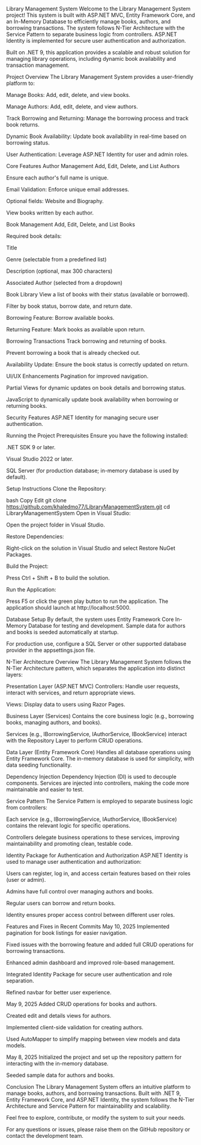 Library Management System
Welcome to the Library Management System project!
This system is built with ASP.NET MVC, Entity Framework Core, and an In-Memory Database to efficiently manage books, authors, and borrowing transactions. The system follows N-Tier Architecture with the Service Pattern to separate business logic from controllers. ASP.NET Identity is implemented for secure user authentication and authorization.

Built on .NET 9, this application provides a scalable and robust solution for managing library operations, including dynamic book availability and transaction management.

Project Overview
The Library Management System provides a user-friendly platform to:

Manage Books: Add, edit, delete, and view books.

Manage Authors: Add, edit, delete, and view authors.

Track Borrowing and Returning: Manage the borrowing process and track book returns.

Dynamic Book Availability: Update book availability in real-time based on borrowing status.

User Authentication: Leverage ASP.NET Identity for user and admin roles.

Core Features
Author Management
Add, Edit, Delete, and List Authors

Ensure each author's full name is unique.

Email Validation: Enforce unique email addresses.

Optional fields: Website and Biography.

View books written by each author.

Book Management
Add, Edit, Delete, and List Books

Required book details:

Title

Genre (selectable from a predefined list)

Description (optional, max 300 characters)

Associated Author (selected from a dropdown)

Book Library
View a list of books with their status (available or borrowed).

Filter by book status, borrow date, and return date.

Borrowing Feature:
Borrow available books.

Returning Feature:
Mark books as available upon return.

Borrowing Transactions
Track borrowing and returning of books.

Prevent borrowing a book that is already checked out.

Availability Update: Ensure the book status is correctly updated on return.

UI/UX Enhancements
Pagination for improved navigation.

Partial Views for dynamic updates on book details and borrowing status.

JavaScript to dynamically update book availability when borrowing or returning books.

Security Features
ASP.NET Identity for managing secure user authentication.

Running the Project
Prerequisites
Ensure you have the following installed:

.NET SDK 9 or later.

Visual Studio 2022 or later.

SQL Server (for production database; in-memory database is used by default).

Setup Instructions
Clone the Repository:

bash
Copy
Edit
git clone https://github.com/khaledmo77/LibraryManagementSystem.git
cd LibraryManagementSystem
Open in Visual Studio:

Open the project folder in Visual Studio.

Restore Dependencies:

Right-click on the solution in Visual Studio and select Restore NuGet Packages.

Build the Project:

Press Ctrl + Shift + B to build the solution.

Run the Application:

Press F5 or click the green play button to run the application. The application should launch at http://localhost:5000.

Database Setup
By default, the system uses Entity Framework Core In-Memory Database for testing and development. Sample data for authors and books is seeded automatically at startup.

For production use, configure a SQL Server or other supported database provider in the appsettings.json file.

N-Tier Architecture Overview
The Library Management System follows the N-Tier Architecture pattern, which separates the application into distinct layers:

Presentation Layer (ASP.NET MVC)
Controllers: Handle user requests, interact with services, and return appropriate views.

Views: Display data to users using Razor Pages.

Business Layer (Services)
Contains the core business logic (e.g., borrowing books, managing authors, and books).

Services (e.g., IBorrowingService, IAuthorService, IBookService) interact with the Repository Layer to perform CRUD operations.

Data Layer (Entity Framework Core)
Handles all database operations using Entity Framework Core. The in-memory database is used for simplicity, with data seeding functionality.

Dependency Injection
Dependency Injection (DI) is used to decouple components. Services are injected into controllers, making the code more maintainable and easier to test.

Service Pattern
The Service Pattern is employed to separate business logic from controllers:

Each service (e.g., IBorrowingService, IAuthorService, IBookService) contains the relevant logic for specific operations.

Controllers delegate business operations to these services, improving maintainability and promoting clean, testable code.

Identity Package for Authentication and Authorization
ASP.NET Identity is used to manage user authentication and authorization:

Users can register, log in, and access certain features based on their roles (user or admin).

Admins have full control over managing authors and books.

Regular users can borrow and return books.

Identity ensures proper access control between different user roles.

Features and Fixes in Recent Commits
May 10, 2025
Implemented pagination for book listings for easier navigation.

Fixed issues with the borrowing feature and added full CRUD operations for borrowing transactions.

Enhanced admin dashboard and improved role-based management.

Integrated Identity Package for secure user authentication and role separation.

Refined navbar for better user experience.

May 9, 2025
Added CRUD operations for books and authors.

Created edit and details views for authors.

Implemented client-side validation for creating authors.

Used AutoMapper to simplify mapping between view models and data models.

May 8, 2025
Initialized the project and set up the repository pattern for interacting with the in-memory database.

Seeded sample data for authors and books.

Conclusion
The Library Management System offers an intuitive platform to manage books, authors, and borrowing transactions. Built with .NET 9, Entity Framework Core, and ASP.NET Identity, the system follows the N-Tier Architecture and Service Pattern for maintainability and scalability.

Feel free to explore, contribute, or modify the system to suit your needs.

For any questions or issues, please raise them on the GitHub repository or contact the development team.
